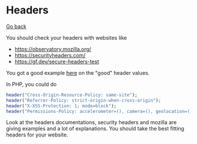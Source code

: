 # Headers

[Go back](../index.md#websites-improvements-summary)

You should check your headers with websites like

* <https://observatory.mozilla.org/>
* <https://securityheaders.com/>
* <https://gf.dev/secure-headers-test>

You got a good example [here](https://securityheaders.com/?q=scotthelme.co.uk&followRedirects=on)
on the "good" header values.

In PHP, you could do

```php
header("Cross-Origin-Resource-Policy: same-site");
header("Referrer-Policy: strict-origin-when-cross-origin");
header("X-XSS-Protection: 1; mode=block");
header("Permissions-Policy: accelerometer=(), camera=(), geolocation=(), gyroscope=(), magnetometer=(), microphone=(), payment=(), usb=()");
```

Look at the headers documentations, security headers
and mozilla are giving examples and a lot of explanations.
You should take the best fitting headers for your website.